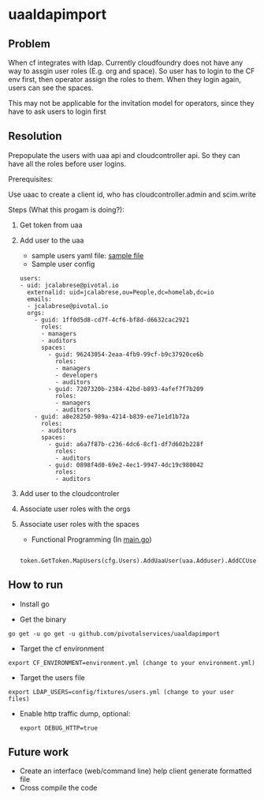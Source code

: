 # uaaldapimport


## Problem
When cf integrates with ldap. Currently cloudfoundry does not have any way to assgin user roles (E.g. org and space). So user has to login to the CF env first, then operator assign the roles to them. When they login again, users can see the spaces.

This may not be applicable for the invitation model for operators, since they have to ask users to login first

## Resolution

Prepopulate the users with uaa api and cloudcontroller api. So they can have all the roles before user logins.

Prerequisites:

Use uaac to create a client id, who has cloudcontroller.admin and scim.write

Steps (What this progam is doing?):

1. Get token from uaa
2. Add user to the uaa
   * sample users yaml file: [sample file](config/fixtures/users.yml)
   * Sample user config

   ```
   users:
   - uid: jcalabrese@pivotal.io
     externalid: uid=jcalabrese,ou=People,dc=homelab,dc=io
     emails:
     - jcalabrese@pivotal.io
     orgs:
       - guid: 1ff0d5d8-cd7f-4cf6-bf8d-d6632cac2921
         roles:
         - managers
         - auditors
         spaces:
           - guid: 96243054-2eaa-4fb9-99cf-b9c37920ce6b
             roles:
             - managers
             - developers
             - auditors
           - guid: 7207320b-2384-42bd-b893-4afef7f7b209
             roles:
             - managers
             - auditors
       - guid: a8e28250-989a-4214-b839-ee71e1d1b72a
         roles:
         - auditors
         spaces:
           - guid: a6a7f87b-c236-4dc6-8cf1-df7d602b228f
             roles:
             - auditors
           - guid: 0898f4d0-69e2-4ec1-9947-4dc19c980042
             roles:
             - auditors
   ```

3. Add user to the cloudcontroler
4. Associate user roles with the orgs
5. Associate user roles with the spaces

   * Functional Programming (In [main.go](main.go))

   ```
      token.GetToken.MapUsers(cfg.Users).AddUaaUser(uaa.Adduser).AddCCUser(cc.Adduser).MapOrgs(cc.AssociateOrg).MapSpaces(cc.AssociateSpace)
   ```

## How to run

* Install go

* Get the binary

```
go get -u go get -u github.com/pivotalservices/uaaldapimport

```
* Target the cf environment

```
export CF_ENVIRONMENT=environment.yml (change to your environment.yml)
```

* Target the users file

```
export LDAP_USERS=config/fixtures/users.yml (change to your user files)
```
* Enable http traffic dump, optional:

  ```
  export DEBUG_HTTP=true
  ```

## Future work

* Create an interface (web/command line) help client generate formatted file
* Cross compile the code
